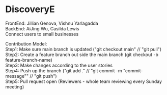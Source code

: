 # DiscoveryE
FrontEnd: Jillian Genova, Vishnu Yarlagadda  
BackEnd: AiJing Wu, Casilda Lewis  
Connect users to small businesses  

Contribution Model:  
Step1: Make sure main branch is updated ("git checkout main" // "git pull")
Step2: Create a feature branch out side the main branch (git checkout -b feature-branch-name)  
Step3: Make changes according to the user stories  
Step4: Push up the branch ("git add ." // "git commit -m "commit-message"" // "git push")  
Step5: Pull request open (Reviewers - whole team reviewing every Sunday meeting)  
